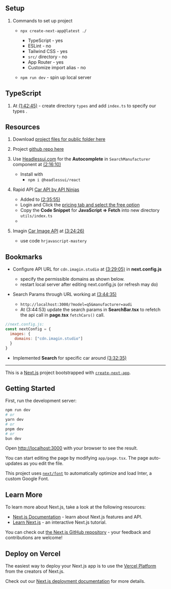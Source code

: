 ## Setup

1. Commands to set up project

   - `npx create-next-app@latest ./`

     - TypeScript - yes
     - ESLint - no
     - Tailwind CSS - yes
     - `src/` directory - no
     - App Router - yes
     - Customize import alias - no

   - `npm run dev` - spin up local server

## TypeScript

1. At [(1:42:45)](https://youtu.be/A6g8xc0MoiY?si=XybQ1AVYHEdRWRWh&t=6165) - create directory `types` and add `index.ts` to specify our types .

## Resources

1. Download [project files for public folder here](https://youtu.be/A6g8xc0MoiY?si=ky4GdkVKYJ2_-xhH&t=6333)

2. Project [github repo here](https://github.com/adrianhajdin/project_next13_car_showcase/tree/main)

3. Use [Headlessui.com](https://headlessui.com/) for the **Autocomplete** in `SearchManufacturer` component at [(2:16:10)](https://youtu.be/A6g8xc0MoiY?si=S74f4zzcQWaPY7SG&t=8170)

   - Install with
     - `npm i @headlessui/react`

4. Rapid API [Car API by API Ninjas](https://rapidapi.com/apininjas/api/cars-by-api-ninjas)

   - Added to [(2:35:55)](https://youtu.be/A6g8xc0MoiY?si=7A_XFbyzCsPALiYv&t=9355)
   - Login and Click the [pricing tab and select the free option](https://rapidapi.com/apininjas/api/cars-by-api-ninjas/pricing)
   - Copy the **Code Snippet** for **JavaScript => Fetch** into new directory `utils/index.ts`
   -

5. Imagin [Car Image API](https://www.imagin.studio/car-image-api) at [(3:24:26)](https://youtu.be/A6g8xc0MoiY?si=6bVZB3XSASafx1GI&t=12266)
   - use code `hrjavascript-mastery`

## Bookmarks

- Configure API URL for `cdn.imagin.studio` at [(3:29:05)](https://youtu.be/A6g8xc0MoiY?si=mVbuZDoSRlaAIaH9&t=12545) in **next.config.js**

  - specify the permissible domains as shown below.
  - restart local server after editing next.config.js (or refresh may do)

- Search Params through URL working at [(3:44:35)](https://youtu.be/A6g8xc0MoiY?si=fBVOO5gcFWVa9SSD&t=13476)
  - `http://localhost:3000/?model=q5&manufacturer=audi`
  - At (3:44:53) update the search params in **SearchBar.tsx** to refetch the api call in **page.tsx** `fetchCars()` call.

```js
//next.config.js:
const nextConfig = {
  images: {
    domains: ["cdn.imagin.studio"]
  }
}
```

- Implemented **Search** for specific car around [(3:32:35)](https://youtu.be/A6g8xc0MoiY?si=xM_2UQNHV5LBNCXl&t=12755)

---

This is a [Next.js](https://nextjs.org/) project bootstrapped with [`create-next-app`](https://github.com/vercel/next.js/tree/canary/packages/create-next-app).

## Getting Started

First, run the development server:

```bash
npm run dev
# or
yarn dev
# or
pnpm dev
# or
bun dev
```

Open [http://localhost:3000](http://localhost:3000) with your browser to see the result.

You can start editing the page by modifying `app/page.tsx`. The page auto-updates as you edit the file.

This project uses [`next/font`](https://nextjs.org/docs/basic-features/font-optimization) to automatically optimize and load Inter, a custom Google Font.

## Learn More

To learn more about Next.js, take a look at the following resources:

- [Next.js Documentation](https://nextjs.org/docs) - learn about Next.js features and API.
- [Learn Next.js](https://nextjs.org/learn) - an interactive Next.js tutorial.

You can check out [the Next.js GitHub repository](https://github.com/vercel/next.js/) - your feedback and contributions are welcome!

## Deploy on Vercel

The easiest way to deploy your Next.js app is to use the [Vercel Platform](https://vercel.com/new?utm_medium=default-template&filter=next.js&utm_source=create-next-app&utm_campaign=create-next-app-readme) from the creators of Next.js.

Check out our [Next.js deployment documentation](https://nextjs.org/docs/deployment) for more details.
